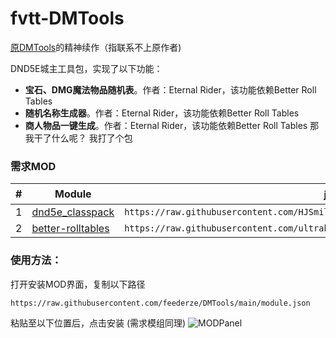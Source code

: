 # fvtt-DMTools

[原DMTools](https://github.com/GreenPan/DMTools)的精神续作（指联系不上原作者)


DND5E城主工具包，实现了以下功能：
- **宝石、DMG魔法物品随机表**。作者：Eternal Rider，该功能依赖Better Roll Tables
- **随机名称生成器**。作者：Eternal Rider，该功能依赖Better Roll Tables
- **商人物品一键生成**。作者：Eternal Rider，该功能依赖Better Roll Tables
那我干了什么呢？ 我打了个包
### 需求MOD
|#|Module|json链接
|---|----|-----|
|1|[dnd5e_classpack](https://github.com/HJSmile/classpack)|```https://raw.githubusercontent.com/HJSmile/classpack/master/dnd5e_classpack/module.json```|
|2|[better-rolltables](https://github.com/ultrakorne/better-rolltables)|```https://raw.githubusercontent.com/ultrakorne/better-rolltables/master/module.json```|

### 使用方法：  
打开安装MOD界面，复制以下路径

```https://raw.githubusercontent.com/feederze/DMTools/main/module.json```

粘贴至以下位置后，点击安装
(需求模组同理)
![MODPanel](./MODPanel.png)
